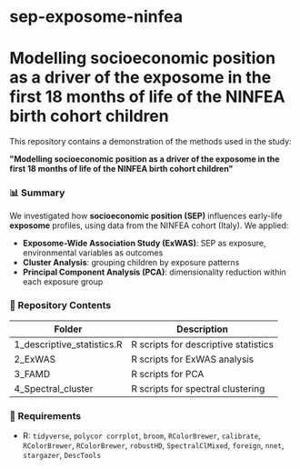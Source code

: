 # sep-exposome-ninfea
# Modelling socioeconomic position as a driver of the exposome in the first 18 months of life of the NINFEA birth cohort children

This repository contains a demonstration of the methods used in the study:

**"Modelling socioeconomic position as a driver of the exposome in the first 18 months of life of the NINFEA birth cohort children"**

### 📊 Summary

We investigated how **socioeconomic position (SEP)** influences early-life **exposome** profiles, using data from the NINFEA cohort (Italy). We applied:

- **Exposome-Wide Association Study (ExWAS)**: SEP as exposure, environmental variables as outcomes
- **Cluster Analysis**: grouping children by exposure patterns
- **Principal Component Analysis (PCA)**: dimensionality reduction within each exposure group

### 📂 Repository Contents

| Folder   | Description                                |  
|----------|--------------------------------------------|  
| 1_descriptive_statistics.R | R scripts for descriptive statistics |  
| 2_ExWAS |  R scripts for ExWAS analysis|  
| 3_FAMD | R scripts for PCA                           |  
| 4_Spectral_cluster | R scripts for spectral clustering                    |  

### 🔧 Requirements

- R: `tidyverse`,  `polycor corrplot`,  `broom`, `RColorBrewer`, `calibrate`, `RColorBrewer`, `RColorBrewer`, `robustHD`, `SpectralClMixed`, `foreign`, `nnet`, `stargazer`, `DescTools`
